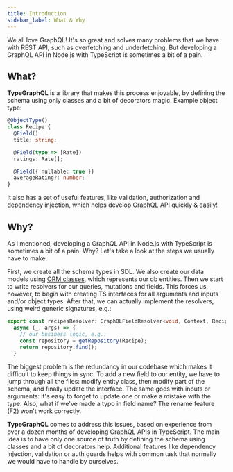 ```yaml
---
title: Introduction
sidebar_label: What & Why
---
```


We all love GraphQL! It's so great and solves many problems that we have with REST API, such as overfetching and underfetching. But developing a GraphQL API in Node.js with TypeScript is sometimes a bit of a pain. 

## What?
**TypeGraphQL** is a library that makes this process enjoyable, by defining the schema using only classes and a bit of decorators magic.
Example object type:
```typescript
@ObjectType()
class Recipe {
  @Field()
  title: string;

  @Field(type => [Rate])
  ratings: Rate[];

  @Field({ nullable: true })
  averageRating?: number;
}
```

It also has a set of useful features, like validation, authorization and dependency injection, which helps develop GraphQL API quickly & easily!

## Why?
As I mentioned, developing a GraphQL API in Node.js with TypeScript is sometimes a bit of a pain.
Why? Let's take a look at the steps we usually have to make.

First, we create all the schema types in SDL. We also create our data models using [ORM classes](https://github.com/typeorm/typeorm), which represents our db entities. Then we start to write resolvers for our queries, mutations and fields. This forces us, however, to begin with creating TS interfaces for all arguments and inputs and/or object types. After that, we can actually implement the resolvers, using weird generic signatures, e.g.:
```typescript
export const recipesResolver: GraphQLFieldResolver<void, Context, RecipesArgs> =
  async (_, args) => {
    // our business logic, e.g.:
    const repository = getRepository(Recipe);
    return repository.find();
  }
```

The biggest problem is the redundancy in our codebase which makes it difficult to keep things in sync. To add a new field to our entity, we have to jump through all the files: modify entity class, then modify part of the schema, and finally update the interface. The same goes with inputs or arguments: it's easy to forget to update one or make a mistake with the type. Also, what if we've made a typo in field name? The rename feature (F2) won't work correctly.

**TypeGraphQL** comes to address this issues, based on experience from over a dozen months of developing GraphQL APIs in TypeScript. The main idea is to have only one source of truth by defining the schema using classes and a bit of decorators help. Additional features like dependency injection, validation or auth guards helps with common task that normally we would have to handle by ourselves.

